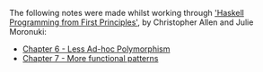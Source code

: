 The following notes were made whilst working through ['Haskell Programming from First Principles'](http://haskellbook.com), by Christopher Allen and Julie Moronuki:

- [Chapter 6 - Less Ad-hoc Polymorphism](chapter6/notes.md)
- [Chapter 7 - More functional patterns](chapter7/notes.md)